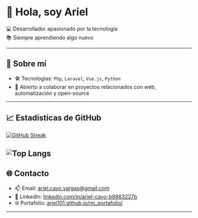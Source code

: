 # 👋 Hola, soy Ariel

💻 Desarrollador apasionado por la tecnología  
📚 Siempre aprendiendo algo nuevo  

---

## 🧠 Sobre mí
  
- 🛠️ Tecnologías: `Php`, `Laravel`, `Vue.js`, `Python`   
- 🤝 Abierto a colaborar en proyectos relacionados con web, automatización y open-source  

---

## 📈 Estadísticas de GitHub

[![GitHub Streak](https://github-readme-streak-stats.herokuapp.com?user=ariel101&theme=tokyonight-duo)](https://git.io/streak-stats)

![Top Langs](https://github-readme-stats.vercel.app/api/top-langs/?username=ariel101&layout=compact)
---

## 🌐 Contacto

- 📫 Email: [ariel.cayo.vargas@gmail.com](mailto:ariel.cayo.vargas@gmail.com)  
- 💼 LinkedIn: [linkedin.com/in/ariel-cayo-b9863227b](https://linkedin.com/in/ariel-cayo-b9863227b)  
- 🌐 Portafolio: [ariel101.github.io/mi_portafolio/](https://ariel101.github.io/mi_portafolio/)  

---
